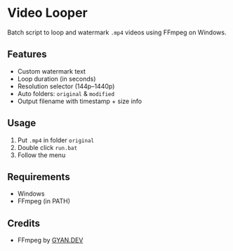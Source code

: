 # Video Looper

Batch script to loop and watermark `.mp4` videos using FFmpeg on Windows.

## Features
- Custom watermark text
- Loop duration (in seconds)
- Resolution selector (144p–1440p)
- Auto folders: `original` & `modified`
- Output filename with timestamp + size info

## Usage
1. Put `.mp4` in folder `original`
2. Double click `run.bat`
3. Follow the menu

## Requirements
- Windows
- FFmpeg (in PATH)

## Credits
- FFmpeg by [GYAN.DEV](https://www.gyan.dev/ffmpeg/)
